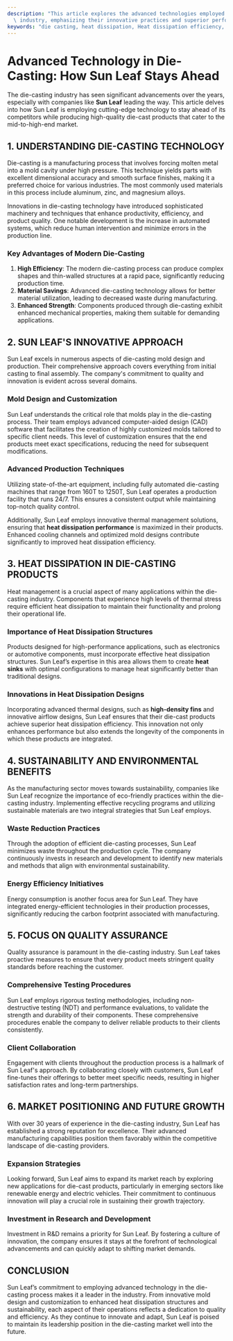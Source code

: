 ```yaml
---
description: "This article explores the advanced technologies employed by Sun Leaf in the die-casting\
  \ industry, emphasizing their innovative practices and superior performance."
keywords: "die casting, heat dissipation, Heat dissipation efficiency, Heat sink"
---
```

# Advanced Technology in Die-Casting: How Sun Leaf Stays Ahead

The die-casting industry has seen significant advancements over the years, especially with companies like **Sun Leaf** leading the way. This article delves into how Sun Leaf is employing cutting-edge technology to stay ahead of its competitors while producing high-quality die-cast products that cater to the mid-to-high-end market. 

## 1. UNDERSTANDING DIE-CASTING TECHNOLOGY

Die-casting is a manufacturing process that involves forcing molten metal into a mold cavity under high pressure. This technique yields parts with excellent dimensional accuracy and smooth surface finishes, making it a preferred choice for various industries. The most commonly used materials in this process include aluminum, zinc, and magnesium alloys.

Innovations in die-casting technology have introduced sophisticated machinery and techniques that enhance productivity, efficiency, and product quality. One notable development is the increase in automated systems, which reduce human intervention and minimize errors in the production line. 

### Key Advantages of Modern Die-Casting

1. **High Efficiency**: The modern die-casting process can produce complex shapes and thin-walled structures at a rapid pace, significantly reducing production time.
2. **Material Savings**: Advanced die-casting technology allows for better material utilization, leading to decreased waste during manufacturing.
3. **Enhanced Strength**: Components produced through die-casting exhibit enhanced mechanical properties, making them suitable for demanding applications.

## 2. SUN LEAF'S INNOVATIVE APPROACH

Sun Leaf excels in numerous aspects of die-casting mold design and production. Their comprehensive approach covers everything from initial casting to final assembly. The company's commitment to quality and innovation is evident across several domains. 

### Mold Design and Customization

Sun Leaf understands the critical role that molds play in the die-casting process. Their team employs advanced computer-aided design (CAD) software that facilitates the creation of highly customized molds tailored to specific client needs. This level of customization ensures that the end products meet exact specifications, reducing the need for subsequent modifications.

### Advanced Production Techniques

Utilizing state-of-the-art equipment, including fully automated die-casting machines that range from 160T to 1250T, Sun Leaf operates a production facility that runs 24/7. This ensures a consistent output while maintaining top-notch quality control. 

Additionally, Sun Leaf employs innovative thermal management solutions, ensuring that **heat dissipation performance** is maximized in their products. Enhanced cooling channels and optimized mold designs contribute significantly to improved heat dissipation efficiency.

## 3. HEAT DISSIPATION IN DIE-CASTING PRODUCTS

Heat management is a crucial aspect of many applications within the die-casting industry. Components that experience high levels of thermal stress require efficient heat dissipation to maintain their functionality and prolong their operational life.

### Importance of Heat Dissipation Structures

Products designed for high-performance applications, such as electronics or automotive components, must incorporate effective heat dissipation structures. Sun Leaf’s expertise in this area allows them to create **heat sinks** with optimal configurations to manage heat significantly better than traditional designs.

### Innovations in Heat Dissipation Designs 

Incorporating advanced thermal designs, such as **high-density fins** and innovative airflow designs, Sun Leaf ensures that their die-cast products achieve superior heat dissipation efficiency. This innovation not only enhances performance but also extends the longevity of the components in which these products are integrated.

## 4. SUSTAINABILITY AND ENVIRONMENTAL BENEFITS

As the manufacturing sector moves towards sustainability, companies like Sun Leaf recognize the importance of eco-friendly practices within the die-casting industry. Implementing effective recycling programs and utilizing sustainable materials are two integral strategies that Sun Leaf employs.

### Waste Reduction Practices

Through the adoption of efficient die-casting processes, Sun Leaf minimizes waste throughout the production cycle. The company continuously invests in research and development to identify new materials and methods that align with environmental sustainability.

### Energy Efficiency Initiatives

Energy consumption is another focus area for Sun Leaf. They have integrated energy-efficient technologies in their production processes, significantly reducing the carbon footprint associated with manufacturing. 

## 5. FOCUS ON QUALITY ASSURANCE

Quality assurance is paramount in the die-casting industry. Sun Leaf takes proactive measures to ensure that every product meets stringent quality standards before reaching the customer.

### Comprehensive Testing Procedures

Sun Leaf employs rigorous testing methodologies, including non-destructive testing (NDT) and performance evaluations, to validate the strength and durability of their components. These comprehensive procedures enable the company to deliver reliable products to their clients consistently.

### Client Collaboration

Engagement with clients throughout the production process is a hallmark of Sun Leaf's approach. By collaborating closely with customers, Sun Leaf fine-tunes their offerings to better meet specific needs, resulting in higher satisfaction rates and long-term partnerships. 

## 6. MARKET POSITIONING AND FUTURE GROWTH

With over 30 years of experience in the die-casting industry, Sun Leaf has established a strong reputation for excellence. Their advanced manufacturing capabilities position them favorably within the competitive landscape of die-casting providers.

### Expansion Strategies

Looking forward, Sun Leaf aims to expand its market reach by exploring new applications for die-cast products, particularly in emerging sectors like renewable energy and electric vehicles. Their commitment to continuous innovation will play a crucial role in sustaining their growth trajectory.

### Investment in Research and Development

Investment in R&D remains a priority for Sun Leaf. By fostering a culture of innovation, the company ensures it stays at the forefront of technological advancements and can quickly adapt to shifting market demands.

## CONCLUSION

Sun Leaf’s commitment to employing advanced technology in the die-casting process makes it a leader in the industry. From innovative mold design and customization to enhanced heat dissipation structures and sustainability, each aspect of their operations reflects a dedication to quality and efficiency. As they continue to innovate and adapt, Sun Leaf is poised to maintain its leadership position in the die-casting market well into the future.
